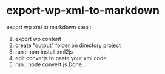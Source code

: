 # export-wp-xml-to-markdown
export wp xml to markdown
step :
1. export wp content
2. create "output" folder on directory project
3. run : npm install xml2js
4. edit converjs to paste your xml code
5. run : node convert.js
Done... 
